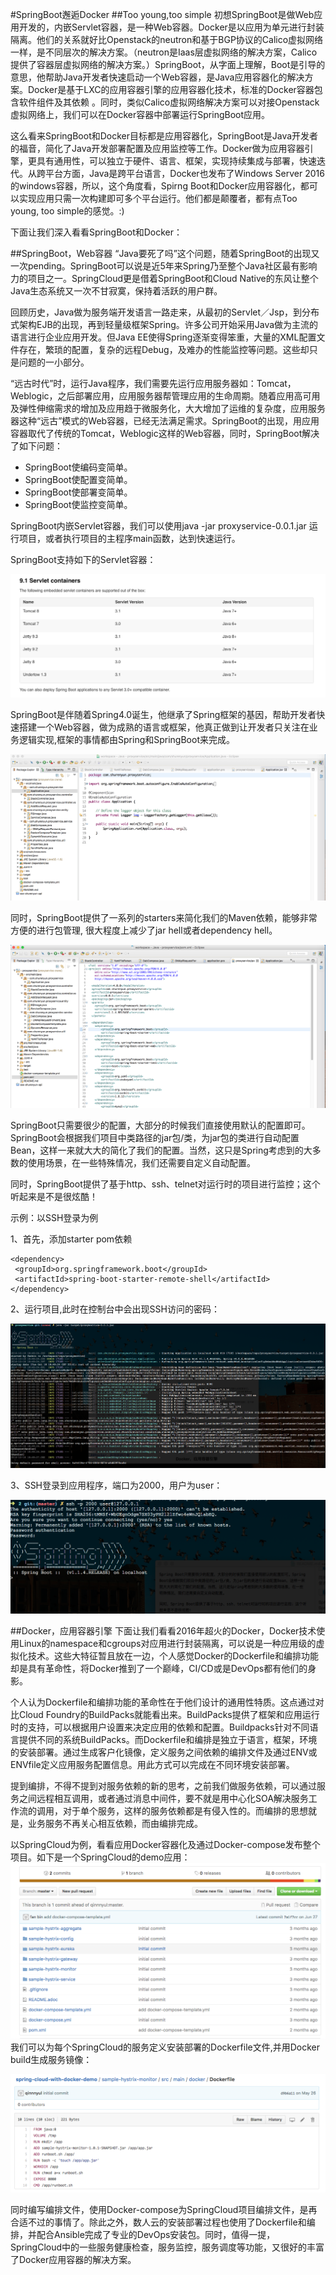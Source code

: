 #SpringBoot邂逅Docker
##Too young,too simple
初想SpringBoot是做Web应用开发的，内嵌Servlet容器，是一种Web容器。Docker是以应用为单元进行封装隔离。他们的关系就好比Openstack的neutron和基于BGP协议的Calico虚拟网络一样，是不同层次的解决方案。（neutron是Iaas层虚拟网络的解决方案，Calico提供了容器层虚拟网络的解决方案。）SpringBoot，从字面上理解，Boot是引导的意思，他帮助Java开发者快速启动一个Web容器，是Java应用容器化的解决方案。Docker是基于LXC的应用容器引擎的应用容器化技术，标准的Docker容器包含软件组件及其依赖 。同时，类似Calico虚拟网络解决方案可以对接Openstack虚拟网络上，我们可以在Docker容器中部署运行SpringBoot应用。

这么看来SpringBoot和Docker目标都是应用容器化，SpringBoot是Java开发者的福音，简化了Java开发部署配置及应用监控等工作。Docker做为应用容器引擎，更具有通用性，可以独立于硬件、语言、框架，实现持续集成与部署，快速迭代。从跨平台方面，Java是跨平台语言，Docker也发布了Windows Server 2016的windows容器，所以，这个角度看，Spirng Boot和Docker应用容器化，都可以实现应用只需一次构建即可多个平台运行。他们都是颠覆者，都有点Too young, too simple的感觉。:)

下面让我们深入看看SpringBoot和Docker：

##SpringBoot，Web容器
“Java要死了吗”这个问题，随着SpringBoot的出现又一次pending。SpringBoot可以说是近5年来Spring乃至整个Java社区最有影响力的项目之一。SpringCloud更是借着SpringBoot和Cloud Native的东风让整个Java生态系统又一次不甘寂寞，保持着活跃的用户群。

回顾历史，Java做为服务端开发语言一路走来，从最初的Servlet／Jsp，到分布式架构EJB的出现，再到轻量级框架Spring。许多公司开始采用Java做为主流的语言进行企业应用开发。但Java EE使得Spring逐渐变得笨重，大量的XML配置文件存在，繁琐的配置，复杂的远程Debug，及难办的性能监控等问题。这些却只是问题的一小部分。

“远古时代”时，运行Java程序，我们需要先运行应用服务器如：Tomcat，Weblogic，之后部署应用，应用服务器帮管理应用的生命周期。随着应用高可用及弹性伸缩需求的增加及应用趋于微服务化，大大增加了运维的复杂度，应用服务器这种“远古”模式的Web容器，已经无法满足需求。SpringBoot的出现，用应用容器取代了传统的Tomcat，Weblogic这样的Web容器，同时，SpringBoot解决了如下问题：

* SpringBoot使编码变简单。
* SpringBoot使配置变简单。
* SpringBoot使部署变简单。
* SpringBoot使监控变简单。

SpringBoot内嵌Servlet容器，我们可以使用java -jar proxyservice-0.0.1.jar 运行项目，或者执行项目的主程序main函数，达到快速运行。

SpringBoot支持如下的Servlet容器：

![image](https://github.com/fanfanbj/share/blob/master/2/springboot1.png)

SpringBoot是伴随着Spring4.0诞生，他继承了Spring框架的基因，帮助开发者快速搭建一个Web容器，做为成熟的语言或框架，他真正做到让开发者只关注在业务逻辑实现,框架的事情都由Spring和SpringBoot来完成。

![image](https://github.com/fanfanbj/share/blob/master/2/springboot2.png)

同时，SpringBoot提供了一系列的starters来简化我们的Maven依赖，能够非常方便的进行包管理, 很大程度上减少了jar hell或者dependency hell。

![image](https://github.com/fanfanbj/share/blob/master/2/springboot3.png)

SpringBoot只需要很少的配置，大部分的时候我们直接使用默认的配置即可。SpringBoot会根据我们项目中类路径的jar包/类，为jar包的类进行自动配置Bean，这样一来就大大的简化了我们的配置。当然，这只是Spring考虑到的大多数的使用场景，在一些特殊情况，我们还需要自定义自动配置。

同时，SpringBoot提供了基于http、ssh、telnet对运行时的项目进行监控；这个听起来是不是很炫酷！

示例：以SSH登录为例

1、首先，添加starter pom依赖

	<dependency>
   	 <groupId>org.springframework.boot</groupId>
   	 <artifactId>spring-boot-starter-remote-shell</artifactId>
	</dependency>


2、运行项目,此时在控制台中会出现SSH访问的密码：

![image](https://github.com/fanfanbj/share/blob/master/2/springboot4.png)

3、SSH登录到应用程序，端口为2000，用户为user：

![image](https://github.com/fanfanbj/share/blob/master/2/springboot5.png)


##Docker，应用容器引擎
下面让我们看看2016年超火的Docker，Docker技术使用Linux的namespace和cgroups对应用进行封装隔离，可以说是一种应用级的虚拟化技术。这些大特征暂且放在一边，个人感觉Docker的Dockerfile和编排功能却是具有革命性，将Docker推到了一个巅峰，CI/CD或是DevOps都有他们的身影。

个人认为Dockerfile和编排功能的革命性在于他们设计的通用性特质。这点通过对比Cloud Foundry的BuildPacks就能看出来。BuildPacks提供了框架和应用运行时的支持，可以根据用户设置来决定应用的依赖和配置。Buildpacks针对不同语言提供不同的系统BuildPacks。而Dockerfile和编排是独立于语言，框架，环境的安装部署。通过生成客户化镜像，定义服务之间依赖的编排文件及通过ENV或ENVfile定义应用服务配置信息。用此方式可以完成在不同环境安装部署。

提到编排，不得不提到对服务依赖的新的思考，之前我们做服务依赖，可以通过服务之间远程相互调用，或者通过消息中间件，要不就是用中心化SOA解决服务工作流的调用，对于单个服务，这样的服务依赖都是有侵入性的。而编排的思想就是，业务服务不再关心相互依赖，而由编排完成。

以SpringCloud为例，看看应用Docker容器化及通过Docker-compose发布整个项目。如下是一个SpringCloud的demo应用：
![image](https://github.com/fanfanbj/share/blob/master/2/docker1.png)
我们可以为每个SpringCloud的服务定义安装部署的Dockerfile文件,并用Docker build生成服务镜像：

![image](https://github.com/fanfanbj/share/blob/master/2/docker2.png)

同时编写编排文件，使用Docker-compose为SpringCloud项目编排文件，是再合适不过的事情了。除此之外，数人云的安装部署过程也使用了Dockerfile和编排，并配合Ansible完成了专业的DevOps安装包。同时，值得一提，SpringCloud中的一些服务健康检查，服务监控，服务调度等功能，又很好的丰富了Docker应用容器的解决方案。
